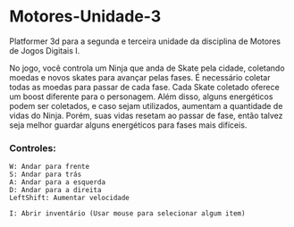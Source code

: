 # Motores-Unidade-3
Platformer 3d para a segunda e terceira unidade da disciplina de Motores de Jogos Digitais I.

No jogo, você controla um Ninja que anda de Skate pela cidade, coletando moedas e novos skates para avançar pelas fases. É necessário coletar todas as moedas para passar de cada fase. Cada Skate coletado oferece um boost diferente para o personagem. Além disso, alguns energéticos podem ser coletados, e caso sejam utilizados, aumentam a quantidade de vidas do Ninja. Porém, suas vidas resetam ao passar de fase, então talvez seja melhor guardar alguns energéticos para fases mais difíceis.

### Controles:
```
W: Andar para frente
S: Andar para trás
A: Andar para a esquerda
D: Andar para a direita
LeftShift: Aumentar velocidade

I: Abrir inventário (Usar mouse para selecionar algum item)
```
